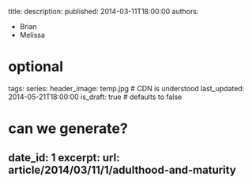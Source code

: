 title: 
description: 
published: 2014-03-11T18:00:00
authors:
  - Brian
  - Melissa

# optional
tags: 
series: 
header_image: temp.jpg # CDN is understood
last_updated: 2014-05-21T18:00:00
is_draft: true # defaults to false

# can we generate?
date_id: 1
excerpt: 
url: article/2014/03/11/1/adulthood-and-maturity
---